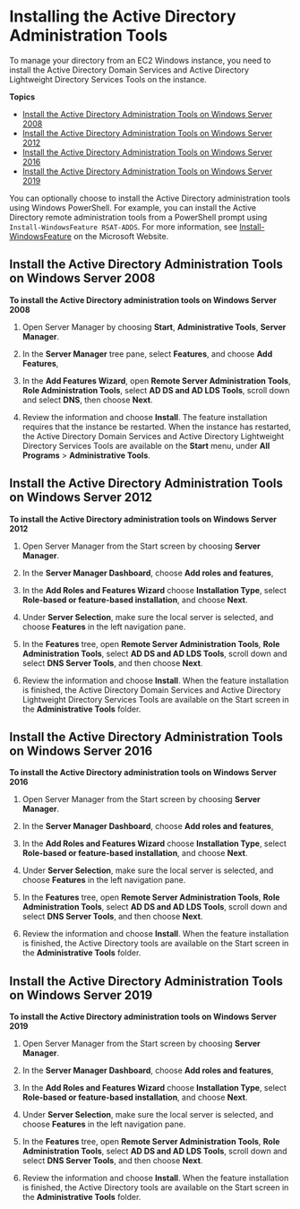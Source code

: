 # Installing the Active Directory Administration Tools<a name="ms_ad_install_ad_tools"></a>

To manage your directory from an EC2 Windows instance, you need to install the Active Directory Domain Services and Active Directory Lightweight Directory Services Tools on the instance\. 

**Topics**
+ [Install the Active Directory Administration Tools on Windows Server 2008](#install_ad_tools_win2008)
+ [Install the Active Directory Administration Tools on Windows Server 2012](#install_ad_tools_win2012)
+ [Install the Active Directory Administration Tools on Windows Server 2016](#install_ad_tools_win2016)
+ [Install the Active Directory Administration Tools on Windows Server 2019](#install_ad_tools_win2019)

You can optionally choose to install the Active Directory administration tools using Windows PowerShell\. For example, you can install the Active Directory remote administration tools from a PowerShell prompt using `Install-WindowsFeature RSAT-ADDS`\. For more information, see [Install\-WindowsFeature](https://docs.microsoft.com/en-us/powershell/module/servermanager/install-windowsfeature?view=winserver2012r2-ps) on the Microsoft Website\.

## Install the Active Directory Administration Tools on Windows Server 2008<a name="install_ad_tools_win2008"></a>

**To install the Active Directory administration tools on Windows Server 2008**

1. Open Server Manager by choosing **Start**, **Administrative Tools**, **Server Manager**\.

1. In the **Server Manager** tree pane, select **Features**, and choose **Add Features**, 

1. In the **Add Features Wizard**, open **Remote Server Administration Tools**, **Role Administration Tools**, select **AD DS and AD LDS Tools**, scroll down and select **DNS**, then choose **Next**\.

1. Review the information and choose **Install**\. The feature installation requires that the instance be restarted\. When the instance has restarted, the Active Directory Domain Services and Active Directory Lightweight Directory Services Tools are available on the **Start** menu, under **All Programs** > **Administrative Tools**\.

## Install the Active Directory Administration Tools on Windows Server 2012<a name="install_ad_tools_win2012"></a>

**To install the Active Directory administration tools on Windows Server 2012**

1. Open Server Manager from the Start screen by choosing **Server Manager**\.

1. In the **Server Manager Dashboard**, choose **Add roles and features**, 

1. In the **Add Roles and Features Wizard** choose **Installation Type**, select **Role\-based or feature\-based installation**, and choose **Next**\.

1. Under **Server Selection**, make sure the local server is selected, and choose **Features** in the left navigation pane\.

1. In the **Features** tree, open **Remote Server Administration Tools**, **Role Administration Tools**, select **AD DS and AD LDS Tools**, scroll down and select **DNS Server Tools**, and then choose **Next**\.

1. Review the information and choose **Install**\. When the feature installation is finished, the Active Directory Domain Services and Active Directory Lightweight Directory Services Tools are available on the Start screen in the **Administrative Tools** folder\.

## Install the Active Directory Administration Tools on Windows Server 2016<a name="install_ad_tools_win2016"></a>

**To install the Active Directory administration tools on Windows Server 2016**

1. Open Server Manager from the Start screen by choosing **Server Manager**\.

1. In the **Server Manager Dashboard**, choose **Add roles and features**, 

1. In the **Add Roles and Features Wizard** choose **Installation Type**, select **Role\-based or feature\-based installation**, and choose **Next**\.

1. Under **Server Selection**, make sure the local server is selected, and choose **Features** in the left navigation pane\.

1. In the **Features** tree, open **Remote Server Administration Tools**, **Role Administration Tools**, select **AD DS and AD LDS Tools**, scroll down and select **DNS Server Tools**, and then choose **Next**\.

1. Review the information and choose **Install**\. When the feature installation is finished, the Active Directory tools are available on the Start screen in the **Administrative Tools** folder\.

## Install the Active Directory Administration Tools on Windows Server 2019<a name="install_ad_tools_win2019"></a>

**To install the Active Directory administration tools on Windows Server 2019**

1. Open Server Manager from the Start screen by choosing **Server Manager**\.

1. In the **Server Manager Dashboard**, choose **Add roles and features**, 

1. In the **Add Roles and Features Wizard** choose **Installation Type**, select **Role\-based or feature\-based installation**, and choose **Next**\.

1. Under **Server Selection**, make sure the local server is selected, and choose **Features** in the left navigation pane\.

1. In the **Features** tree, open **Remote Server Administration Tools**, **Role Administration Tools**, select **AD DS and AD LDS Tools**, scroll down and select **DNS Server Tools**, and then choose **Next**\.

1. Review the information and choose **Install**\. When the feature installation is finished, the Active Directory tools are available on the Start screen in the **Administrative Tools** folder\.